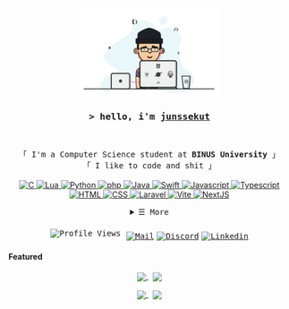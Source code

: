 
<p align="center">
        <img alt="junssekut" style="border-radius:10px;" width="50%" src="./assets/programmer.gif">
</p>

<h3 align="center">
        <samp>&gt; hello, i'm
                <b><a target="_blank" href="https://github.com/junssekut">junssekut</a></b>
        </samp>
</h3>
<br>

<p align="center">
        <!-- Intro -->
        <samp>
                「 I'm a Computer Science student at <b>BINUS University</b> 」
                <br>
                「 I like to code and shit</b> 」
                <br>
                <br>
        </samp>
        <a href="https://github.com/junssekut?tab=repositories" target="_blank"><img alt="C"
                        src="https://img.shields.io/badge/C-00599C?logo=c&logoColor=white">
        </a>
        <a href="https://github.com/junssekut?tab=repositories" target="_blank"><img alt="Lua"
                        src="https://img.shields.io/badge/Lua-%232C2D72.svg?logo=lua&logoColor=white">
        </a>
        <a href="https://github.com/junssekut?tab=repositories" target="_blank"><img alt="Python"
                        src="https://img.shields.io/badge/Python-3776AB?logo=python&logoColor=fff">
        </a>
        <a href="https://github.com/junssekut?tab=repositories" target="_blank"><img alt="php"
                        src="https://img.shields.io/badge/php-%23777BB4.svg?&logo=php&logoColor=white">
        </a>
        <a href="https://github.com/junssekut?tab=repositories" target="_blank"><img alt="Java"
                        src="https://img.shields.io/badge/Java-%23ED8B00.svg?logo=openjdk&logoColor=white">
        </a>
        <a href="https://github.com/junssekut?tab=repositories" target="_blank"><img alt="Swift"
                        src="https://img.shields.io/badge/Swift-F54A2A?logo=swift&logoColor=white">
        </a>
        <a href="https://github.com/junssekut?tab=repositories" target="_blank"><img alt="Javascript"
                        src="https://img.shields.io/badge/JavaScript-F7DF1E?logo=javascript&logoColor=000">
        </a>
        <a href="https://github.com/junssekut?tab=repositories" target="_blank"><img alt="Typescript"
                        src="https://img.shields.io/badge/TypeScript-3178C6?logo=typescript&logoColor=fff">
        </a>
        <br>
        <a href="https://github.com/junssekut?tab=repositories" target="_blank"><img alt="HTML"
                        src="https://img.shields.io/badge/HTML-%23E34F26.svg?logo=html5&logoColor=white">
        </a>
        <a href="https://github.com/junssekut?tab=repositories" target="_blank"><img alt="CSS"
                        src="https://img.shields.io/badge/CSS-1572B6?logo=css3&logoColor=fff">
        </a>
        <a href="https://github.com/junssekut?tab=repositories" target="_blank"><img alt="Laravel"
                        src="https://img.shields.io/badge/Laravel-%23FF2D20.svg?logo=laravel&logoColor=white">
        </a>
        <a href="https://github.com/junssekut?tab=repositories" target="_blank"><img alt="Vite"
                        src="https://img.shields.io/badge/Vite-646CFF?logo=vite&logoColor=fff">
        </a>
        <a href="https://github.com/junssekut?tab=repositories" target="_blank"><img alt="NextJS"
                        src="https://img.shields.io/badge/-NextJS-white?style=flat-square&logo=Next.js&logoColor=black">
        </a>
</p>

<!-- Details Section -->
<details align="center">
    <summary> <samp>&#9776; More</samp></summary>
    <p align="center">
        <br>
        <!-- Activity Widget -->
        <img alt="junssekut's Github Stats"
                src="https://github-readme-stats.vercel.app/api?username=junssekut&show_icons=true&theme=vue" />
        <br>
    </p>
</details>
<br>

<!-- Footer -->
<samp>
        <div style="display: flex; justify-content: center; align-items: center; flex-direction:row; gap:10px;" align="center">
    <img src="https://komarev.com/ghpvc/?username=junssekut&style=for-the-badge&abbreviated=true&color=brightgreen" alt="Profile Views">
    <div style="display: flex; justify-content: center; align-items: center; margin-top: 10px; gap: 5px;">
        <a href="mailto:arjuna.andio@binus.ac.id" target="_blank"><img alt="Mail"
                src="https://img.shields.io/badge/-Mail-EA4335?style=flat-square&logo=Gmail&logoColor=white">
        </a>
        <a href="https://discordapp.com/users/832624273528455209" target="_blank"><img alt="Discord"
                src="https://img.shields.io/badge/Discord-%235865F2.svg?&logo=discord&logoColor=white">
        </a>
        <a href="https://www.linkedin.com/in/arjuna-andio-08b958297/" target="_blank"><img alt="Linkedin"
                src="https://custom-icon-badges.demolab.com/badge/LinkedIn-0A66C2?logo=linkedin-white&logoColor=fff">
        </a>
    </div>
</div>

</samp>

<!-- Featured Repositories -->
#### Featured

<p align="center">
<a href="https://github.com/junssekut/goker">
<img width='49%' align="center"src="https://github-readme-stats.vercel.app/api/pin/?username=junssekut&repo=goker&theme=swift" />
</a>
<span>&nbsp;</span>
<a href="https://github.com/junssekut/seeforme">
<img width='49%' align="center"src="https://github-readme-stats.vercel.app/api/pin/?username=junssekut&repo=seeforme&theme=swift" />
</a>
</p>

<p align="center">
<a href="https://github.com/junssekut/saraFarm">
<img width='49%' align="center"src="https://github-readme-stats.vercel.app/api/pin/?username=junssekut&repo=saraFarm&theme=swift" />
</a>
<span>&nbsp;</span>
<a href="https://github.com/junssekut/saraProxyChecker">
<img width='49%' align="center"src="https://github-readme-stats.vercel.app/api/pin/?username=junssekut&repo=saraProxyChecker&theme=swift" />
</a>
</p>
